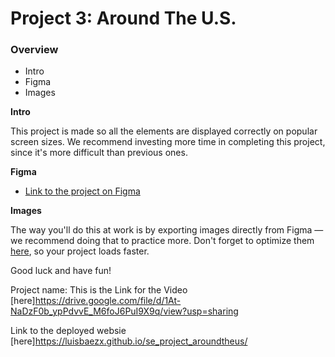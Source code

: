 # Project 3: Around The U.S.

### Overview

- Intro
- Figma
- Images

**Intro**

This project is made so all the elements are displayed correctly on popular screen sizes. We recommend investing more time in completing this project, since it's more difficult than previous ones.

**Figma**

- [Link to the project on Figma](https://www.figma.com/file/ii4xxsJ0ghevUOcssTlHZv/Sprint-3%3A-Around-the-US?node-id=0%3A1)

**Images**

The way you'll do this at work is by exporting images directly from Figma — we recommend doing that to practice more. Don't forget to optimize them [here](https://tinypng.com/), so your project loads faster.

Good luck and have fun!

Project name:
This is the Link for the Video [here]https://drive.google.com/file/d/1At-NaDzF0b_ypPdvvE_M6foJ6PuI9X9q/view?usp=sharing

Link to the deployed websie [here]https://luisbaezx.github.io/se_project_aroundtheus/
